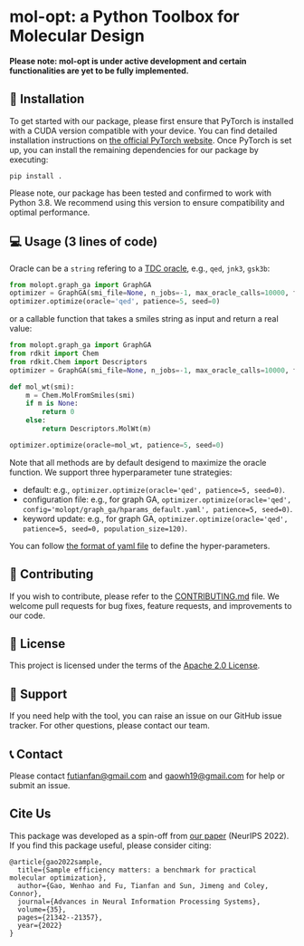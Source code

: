 # mol-opt: a Python Toolbox for Molecular Design

**Please note: mol-opt is under active development and certain functionalities are yet to be fully implemented.**

## 🚀 Installation 
To get started with our package, please first ensure that PyTorch is installed with a CUDA version compatible with your device. You can find detailed installation instructions on [the official PyTorch website](https://pytorch.org/get-started/locally/).
Once PyTorch is set up, you can install the remaining dependencies for our package by executing:
```
pip install .
```
Please note, our package has been tested and confirmed to work with Python 3.8. We recommend using this version to ensure compatibility and optimal performance.

## 💻 Usage (3 lines of code)

Oracle can be a `string` refering to a [TDC oracle](https://tdcommons.ai/functions/oracles/), e.g., `qed`, `jnk3`, `gsk3b`: 

```python
from molopt.graph_ga import GraphGA
optimizer = GraphGA(smi_file=None, n_jobs=-1, max_oracle_calls=10000, freq_log=100, output_dir = 'results', log_results=True) 
optimizer.optimize(oracle='qed', patience=5, seed=0)
```

or a callable function that takes a smiles string as input and return a real value: 

```python
from molopt.graph_ga import GraphGA
from rdkit import Chem
from rdkit.Chem import Descriptors
optimizer = GraphGA(smi_file=None, n_jobs=-1, max_oracle_calls=10000, freq_log=100, output_dir = 'results', log_results=True) 

def mol_wt(smi):
    m = Chem.MolFromSmiles(smi)
    if m is None:
        return 0
    else:
        return Descriptors.MolWt(m)

optimizer.optimize(oracle=mol_wt, patience=5, seed=0)
```

Note that all methods are by default desigend to maximize the oracle function. We support three hyperparameter tune strategies:
- default: e.g., `optimizer.optimize(oracle='qed', patience=5, seed=0)`. 
- configuration file: e.g., for graph GA, `optimizer.optimize(oracle='qed', config='molopt/graph_ga/hparams_default.yaml', patience=5, seed=0)`. 
- keyword update: e.g., for graph GA, `optimizer.optimize(oracle='qed', patience=5, seed=0, population_size=120)`. 


You can follow [the format of yaml file](https://github.com/wenhao-gao/mol_opt/blob/main/main/graph_ga/hparams_default.yaml) to define the hyper-parameters.

## 🤝 Contributing
If you wish to contribute, please refer to the [CONTRIBUTING.md](CONTRIBUTING.md) file. We welcome pull requests for bug fixes, feature requests, and improvements to our code.


## 📜 License
This project is licensed under the terms of the [Apache 2.0 License](LICENSE).


## 💼 Support
If you need help with the tool, you can raise an issue on our GitHub issue tracker. For other questions, please contact our team. 

## 📞 Contact 
Please contact futianfan@gmail.com and gaowh19@gmail.com for help or submit an issue. 


## Cite Us
This package was developed as a spin-off from [our paper](https://proceedings.neurips.cc/paper_files/paper/2022/file/8644353f7d307baaf29bc1e56fe8e0ec-Paper-Datasets_and_Benchmarks.pdf) (NeurIPS 2022). If you find this package useful, please consider citing:

```
@article{gao2022sample,
  title={Sample efficiency matters: a benchmark for practical molecular optimization},
  author={Gao, Wenhao and Fu, Tianfan and Sun, Jimeng and Coley, Connor},
  journal={Advances in Neural Information Processing Systems},
  volume={35},
  pages={21342--21357},
  year={2022}
}
```

